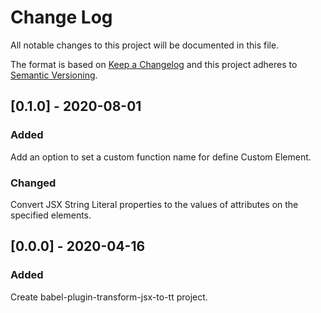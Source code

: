 # Change Log

All notable changes to this project will be documented in this file.

The format is based on [Keep a Changelog](http://keepachangelog.com/)
and this project adheres to [Semantic Versioning](http://semver.org/).

<!-- ## [X.Y.Z] - YYYY-MM-DD -->

<!-- ### Added -->
<!-- ### Changed -->
<!-- ### Deprecated -->
<!-- ### Removed -->
<!-- ### Fixed -->
<!-- ### Security -->

<!-- ## Unreleased -->


## [0.1.0] - 2020-08-01

### Added
Add an option to set a custom function name for define Custom Element.
### Changed
Convert JSX String Literal properties to the values of attributes on the specified elements.


## [0.0.0] - 2020-04-16

### Added
Create babel-plugin-transform-jsx-to-tt project.
